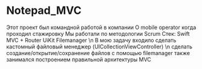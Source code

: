 # Notepad_MVC
Этот проект был командной работой в компании O mobile operator когда проходил стажировку
Мы работали по методологии Scrum 
Стек: 
Swift
MVC + Router
UiKit
Filemanager
\n В мою задачу входило сделать кастомный файловый менеджер (UICollectionViewController)
\n сделать создание/открытие/сохранение файлов с помощью filemanager
также занимался построением правильной архитектуры MVC
